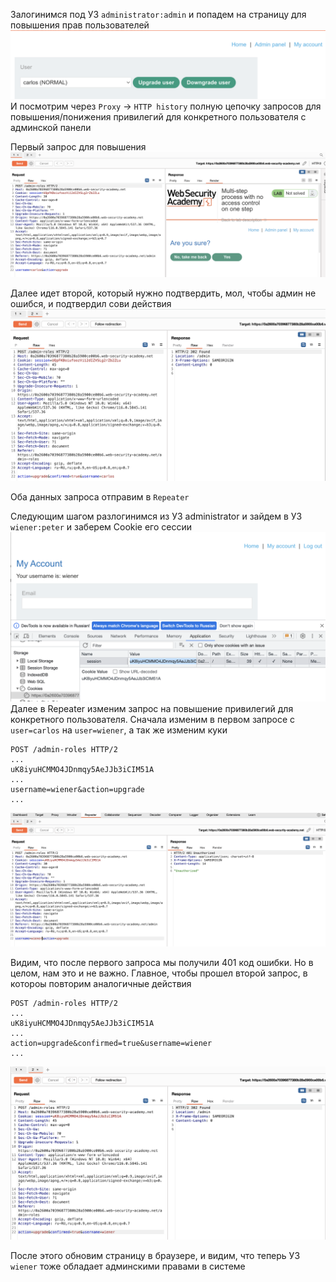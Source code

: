 Залогинимся под УЗ `administrator:admin`
и попадем на страницу для повышения прав пользователей
![img](https://github.com/adyatlove/PortSwiggerAcademy/blob/main/7.%20Access%20control/12.%20Multi-step%20process%20with%20no%20access%20control%20on%20one%20step/pics%20for%20walktrough/1.png)
И посмотрим через `Proxy` -> `HTTP history` полную цепочку запросов для повышения/понижения привилегий для конкретного пользователя с админской панели

Первый запрос для повышения
![img](https://github.com/adyatlove/PortSwiggerAcademy/blob/main/7.%20Access%20control/12.%20Multi-step%20process%20with%20no%20access%20control%20on%20one%20step/pics%20for%20walktrough/2.png)

Далее идет второй, который нужно подтвердить, мол, чтобы админ не ошибся, и подтвердил сови действия
![img](https://github.com/adyatlove/PortSwiggerAcademy/blob/main/7.%20Access%20control/12.%20Multi-step%20process%20with%20no%20access%20control%20on%20one%20step/pics%20for%20walktrough/3.png)

Оба данных запроса отправим в `Repeater`

Следующим шагом разлогинимся из УЗ administrator и зайдем в УЗ `wiener:peter`
и заберем Cookie его сессии
![img](https://github.com/adyatlove/PortSwiggerAcademy/blob/main/7.%20Access%20control/12.%20Multi-step%20process%20with%20no%20access%20control%20on%20one%20step/pics%20for%20walktrough/4.png)
Далее в Repeater изменим запрос на повышение привилегий для конкретного пользователя. Сначала изменим в первом запросе с `user=carlos` на `user=wiener`, а так же изменим куки

```
POST /admin-roles HTTP/2
...
uK8iyuHCMMO4JDnmqy5AeJJb3iCIM51A
...
username=wiener&action=upgrade
...
```
![img](https://github.com/adyatlove/PortSwiggerAcademy/blob/main/7.%20Access%20control/12.%20Multi-step%20process%20with%20no%20access%20control%20on%20one%20step/pics%20for%20walktrough/5.png)

Видим, что после первого запроса мы получили 401 код ошибки. Но в целом, нам это и не важно. Главное, чтобы прошел второй запрос, в котороы повторим аналогичные действия
```
POST /admin-roles HTTP/2
...
uK8iyuHCMMO4JDnmqy5AeJJb3iCIM51A
...
action=upgrade&confirmed=true&username=wiener
...
```
![img](https://github.com/adyatlove/PortSwiggerAcademy/blob/main/7.%20Access%20control/12.%20Multi-step%20process%20with%20no%20access%20control%20on%20one%20step/pics%20for%20walktrough/6.png)

После этого обновим страницу в браузере, и видим, что теперь УЗ `wiener` тоже обладает админскими правами в системе
